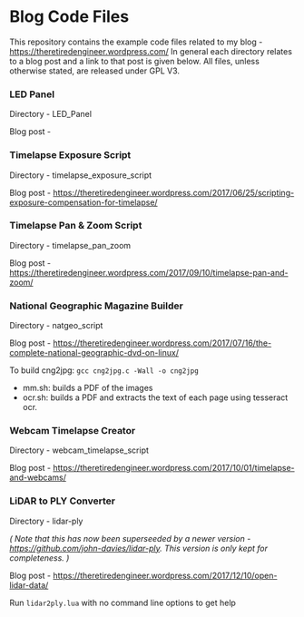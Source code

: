 # Blog Code Files

This repository contains the example code files related to my blog - https://theretiredengineer.wordpress.com/ In general each directory relates to a blog post and a link to that post is given below. All files, unless otherwise stated, are released under GPL V3.

### LED Panel

Directory -  LED_Panel

Blog post -

### Timelapse Exposure Script

Directory - timelapse_exposure_script

Blog post - https://theretiredengineer.wordpress.com/2017/06/25/scripting-exposure-compensation-for-timelapse/

### Timelapse Pan & Zoom Script

Directory - timelapse_pan_zoom

Blog post - https://theretiredengineer.wordpress.com/2017/09/10/timelapse-pan-and-zoom/

### National Geographic Magazine Builder

Directory - natgeo_script

Blog post - https://theretiredengineer.wordpress.com/2017/07/16/the-complete-national-geographic-dvd-on-linux/

To build cng2jpg: `gcc cng2jpg.c -Wall -o cng2jpg`

* mm.sh: builds a PDF of the images
* ocr.sh: builds a PDF and extracts the text of each page using tesseract ocr.

### Webcam Timelapse Creator

Directory - webcam_timelapse_script

Blog post - https://theretiredengineer.wordpress.com/2017/10/01/timelapse-and-webcams/

### LiDAR to PLY Converter

Directory - lidar-ply

*( Note that this has now been superseeded by a newer version - https://github.com/john-davies/lidar-ply. This version is only kept for completeness. )*

Blog post - https://theretiredengineer.wordpress.com/2017/12/10/open-lidar-data/

Run `lidar2ply.lua` with no command line options to get help
